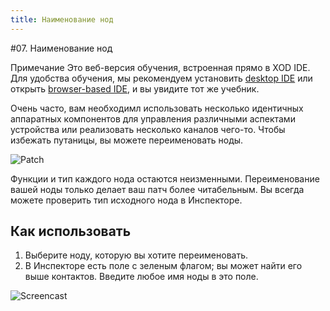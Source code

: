 ```yaml
---
title: Наименование нод
---
```


#07. Наименование нод

<div class="ui segment note">
<span class="ui ribbon label">Примечание</span>
Это веб-версия обучения, встроенная прямо в XOD IDE.
Для удобства обучения, мы рекомендуем установить
<a href="/downloads/">desktop IDE</a> или открыть
<a href="/ide/">browser-based IDE</a>, и вы увидите тот же учебник.
</div>

Очень часто, вам необходимл использовать несколько идентичных 
аппаратных компонентов для управления различными аспектами 
устройства или реализовать несколько каналов чего-то.
Чтобы избежать путаницы, вы можете переименовать ноды.

![Patch](./patch.png)

Функции и тип каждого нода остаются неизменными. 
Переименование вашей ноды только делает ваш патч более читабельным. 
Вы всегда можете проверить тип исходного нода в Инспекторе.

## Как использовать

1. Выберите ноду, которую вы хотите переименовать.
2. В Инспекторе есть поле с зеленым флагом; вы может найти его 
выше контактов. Введите любое имя ноды в это поле.

![Screencast](./screencast.gif)
